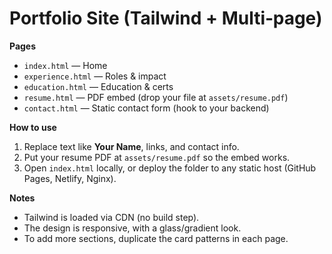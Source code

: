 # Portfolio Site (Tailwind + Multi‑page)

**Pages**
- `index.html` — Home
- `experience.html` — Roles & impact
- `education.html` — Education & certs
- `resume.html` — PDF embed (drop your file at `assets/resume.pdf`)
- `contact.html` — Static contact form (hook to your backend)

**How to use**
1. Replace text like **Your Name**, links, and contact info.
2. Put your resume PDF at `assets/resume.pdf` so the embed works.
3. Open `index.html` locally, or deploy the folder to any static host (GitHub Pages, Netlify, Nginx).

**Notes**
- Tailwind is loaded via CDN (no build step).
- The design is responsive, with a glass/gradient look.
- To add more sections, duplicate the card patterns in each page.
